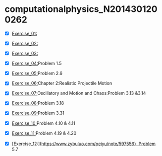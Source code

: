 # computationalphysics_N2014301200262
- [x] [Exercise_01:](https://github.com/xiongpeiyu/computationalphysics_N2014301200262/edit/master/README.md)
  
- [x] [Exercise_02:](https://www.zybuluo.com/peiyu/note/503102)
  
- [x] [Exercise_03:](https://www.zybuluo.com/peiyu/note/512685)
  
- [x] [Exercise_04:](https://www.zybuluo.com/peiyu/note/524578)Problem 1.5
  
- [x] [Exercise_05:](https://www.zybuluo.com/peiyu/note/533883)Problem 2.6
  
- [x] [Exercise_06:](https://www.zybuluo.com/peiyu/note/541764)Chapter 2:Realistic Projectile Motion
  
- [x] [Exercise_07:](https://www.zybuluo.com/peiyu/note/550179)Oscillatory and Motion and Chaos:Problem 3.13 &3.14
  
- [x] [Exercise_08:](https://www.zybuluo.com/peiyu/note/565544)Problem 3.18

- [x] [Exercise_09:](https://www.zybuluo.com/peiyu/note/573550)Problem 3.31

- [x] [Exercise_10:](https://www.zybuluo.com/peiyu/note/581496)Problem 4.10 & 4.11

- [x] [Exercise_11:](https://www.zybuluo.com/peiyu/note/589738)Problem 4.19 & 4.20

- [x] [Exercise_12:](https://www.zybuluo.com/peiyu/note/597556）Problem 5.7
